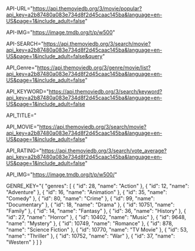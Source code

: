 API-URL="https://api.themoviedb.org/3/movie/popular?api_key=a2b87480a083e734d8f2d45caac145ba&language=en-US&page=1&include_adult=false"

API-IMG="https://image.tmdb.org/t/p/w500"

API-SEARCH="https://api.themoviedb.org/3/search/movie?api_key=a2b87480a083e734d8f2d45caac145ba&language=en-US&page=1&include_adult=false&query"

API_Genre="https://api.themoviedb.org/3/genre/movie/list?api_key=a2b87480a083e734d8f2d45caac145ba&language=en-US&page=1&include_adult=false"

API_KEYWORD="https://api.themoviedb.org/3/search/keyword?api_key=a2b87480a083e734d8f2d45caac145ba&language=en-US&page=1&include_adult=false

API_TITLE="

API_MOVIE="https://api.themoviedb.org/3/search/movie?api_key=a2b87480a083e734d8f2d45caac145ba&language=en-US&page=1&include_adult=false"

API_RATING="https://api.themoviedb.org/3/search/vote_average?api_key=a2b87480a083e734d8f2d45caac145ba&language=en-US&page=1&include_adult=false"

API_IMG="https://image.tmdb.org/t/p/w500/"

GENRE_KEY="{
"genres": [
{
"id": 28,
"name": "Action"
},
{
"id": 12,
"name": "Adventure"
},
{
"id": 16,
"name": "Animation"
},
{
"id": 35,
"name": "Comedy"
},
{
"id": 80,
"name": "Crime"
},
{
"id": 99,
"name": "Documentary"
},
{
"id": 18,
"name": "Drama"
},
{
"id": 10751,
"name": "Family"
},
{
"id": 14,
"name": "Fantasy"
},
{
"id": 36,
"name": "History"
},
{
"id": 27,
"name": "Horror"
},
{
"id": 10402,
"name": "Music"
},
{
"id": 9648,
"name": "Mystery"
},
{
"id": 10749,
"name": "Romance"
},
{
"id": 878,
"name": "Science Fiction"
},
{
"id": 10770,
"name": "TV Movie"
},
{
"id": 53,
"name": "Thriller"
},
{
"id": 10752,
"name": "War"
},
{
"id": 37,
"name": "Western"
}
]
}

